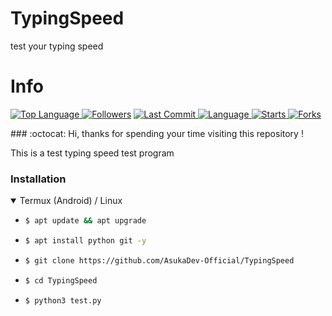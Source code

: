 # TypingSpeed
test your typing speed

# Info

<p align="center">
</p>
<p align="center">
<img alt="" align="right" src="https://badges.pufler.dev/visits/AsukaDev-Official/TypingSpeed?style=flat-square&label=Visits&color=fa74b2&logo=GitHub&logoColor=white&labelColor=373e4d"/> <img alt="" align="right" src="https://img.shields.io/github/repo-size/AsukaDev-Official/TypingSpeed?style=flat-square&label=Size&color=fa74b2&labelColor=373e4d"/>

<img alt="" align="right" src="https://img.shields.io/github/repo-size/AsukaDev-Official/TypingSpeed?style=flat-square&label=Size&color=fa74b2&labelColor=373e4d"/>
</p>


 <a href="https://github.com/AsukaDev-Official">
    <img alt="Top Language" src="https://img.shields.io/github/languages/top/AsukaDev-Official/TypingSpeed.svg"/>
  </a>
<a href="https://github.com/AsukaDev-Official/followers">
  <img title="Followers" src="https://img.shields.io/github/followers/AsukaDev-Official?label=Followers&color=blue&style=flat-square"></a>
<a href="https://github.com/AsukaDev-Official/TypingSpeed/stargazers/">
<a href="https://github.com/AsukaDev-Official">
  <img alt="Last Commit" src="https://img.shields.io/github/last-commit/AsukaDev-Official/TypingSpeed.svg"/>
</a>
<a href="https://github.com/AsukaDev-Official">
  <img alt="Language" src="https://img.shields.io/github/languages/count/AsukaDev-Official/TypingSpeed.svg"/>
</a>
<a href="https://github.com/AsukaDev-Official">
  <img alt="Starts" src="https://img.shields.io/github/stars/AsukaDev-Official/TypingSpeed.svg"/>
</a>
<a href="https://github.com/AsukaDev-Official">
  <img alt="Forks" src="https://img.shields.io/github/forks/AsukaDev-Official/TypingSpeed.svg"/>
</a>
</div>
</p>
### :octocat: Hi, thanks for spending your time visiting this repository !

This is a test typing speed test program


### Installation

  <details open>
  <summary>Termux (Android) / Linux</summary>

  - ```bash
    $ apt update && apt upgrade
    ```

  - ```bash
    $ apt install python git -y
    ```

  - ```bash
    $ git clone https://github.com/AsukaDev-Official/TypingSpeed
    ```

  - ```bash
    $ cd TypingSpeed
    ```

  - ```bash
    $ python3 test.py
    ```
